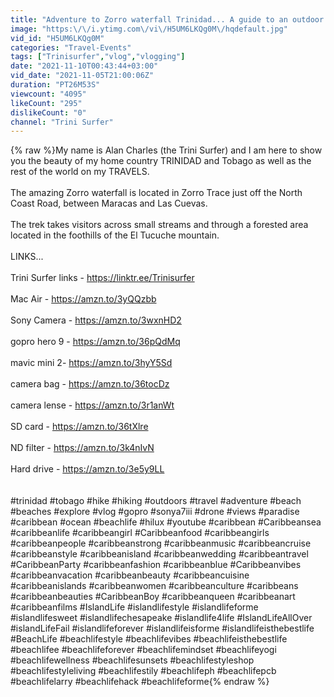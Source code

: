 ```yaml
---
title: "Adventure to Zorro waterfall Trinidad... A guide to an outdoor Caribbean paradise !"
image: "https:\/\/i.ytimg.com\/vi\/H5UM6LKQg0M\/hqdefault.jpg"
vid_id: "H5UM6LKQg0M"
categories: "Travel-Events"
tags: ["Trinisurfer","vlog","vlogging"]
date: "2021-11-10T00:43:44+03:00"
vid_date: "2021-11-05T21:00:06Z"
duration: "PT26M53S"
viewcount: "4095"
likeCount: "295"
dislikeCount: "0"
channel: "Trini Surfer"
---
```

{% raw %}My name is Alan Charles (the Trini Surfer) and I am here to show you the beauty of my home country TRINIDAD and Tobago as well as the rest of the world on my TRAVELS.<br /><br />The amazing Zorro waterfall is located in Zorro Trace just off the North Coast Road, between Maracas and Las Cuevas.<br /><br />The trek takes visitors across small streams and through a forested area located in the foothills of the El Tucuche mountain.<br /><br />LINKS...<br /><br />Trini Surfer links - <a rel="nofollow" target="blank" href="https://linktr.ee/Trinisurfer">https://linktr.ee/Trinisurfer</a><br /><br />Mac Air - <a rel="nofollow" target="blank" href="https://amzn.to/3yQQzbb">https://amzn.to/3yQQzbb</a><br /><br />Sony Camera - <a rel="nofollow" target="blank" href="https://amzn.to/3wxnHD2">https://amzn.to/3wxnHD2</a><br /><br />gopro hero 9 - <a rel="nofollow" target="blank" href="https://amzn.to/36pQdMq">https://amzn.to/36pQdMq</a><br /><br />mavic mini 2- <a rel="nofollow" target="blank" href="https://amzn.to/3hyY5Sd">https://amzn.to/3hyY5Sd</a><br /><br />camera bag - <a rel="nofollow" target="blank" href="https://amzn.to/36tocDz">https://amzn.to/36tocDz</a><br /><br />camera lense - <a rel="nofollow" target="blank" href="https://amzn.to/3r1anWt">https://amzn.to/3r1anWt</a><br /><br />SD card - <a rel="nofollow" target="blank" href="https://amzn.to/36tXlre">https://amzn.to/36tXlre</a><br /><br />ND filter - <a rel="nofollow" target="blank" href="https://amzn.to/3k4nIvN">https://amzn.to/3k4nIvN</a><br /><br />Hard drive - <a rel="nofollow" target="blank" href="https://amzn.to/3e5y9LL">https://amzn.to/3e5y9LL</a><br /><br /><br />#trinidad #tobago #hike #hiking #outdoors #travel #adventure #beach #beaches #explore #vlog #gopro #sonya7iii #drone #views #paradise #caribbean #ocean #beachlife #hilux #youtube #caribbean #Caribbeansea #caribbeanlife #caribbeangirl #Caribbeanfood #caribbeangirls #caribbeanpeople #caribbeanstrong #caribbeanmusic #caribbeancruise #caribbeanstyle #caribbeanisland #caribbeanwedding #caribbeantravel #CaribbeanParty #caribbeanfashion #caribbeanblue #Caribbeanvibes #caribbeanvacation #caribbeanbeauty #caribbeancuisine #caribbeanislands #caribbeanwomen #caribbeanculture #caribbeans #caribbeanbeauties #CaribbeanBoy #caribbeanqueen #caribbeanart #caribbeanfilms #IslandLife #islandlifestyle #islandlifeforme #islandlifesweet #islandlifechesapeake #islandlife4life #IslandLifeAllOver #islandLifeFail #islandlifeforever #islandlifeisforme #islandlifeisthebestlife #BeachLife #beachlifestyle #beachlifevibes #beachlifeisthebestlife #beachlifee #beachlifeforever #beachlifemindset #beachlifeyogi #beachlifewellness #beachlifesunsets #beachlifestyleshop #beachlifestyleliving #beachlifestily #beachlifeph #beachlifepcb #beachlifelarry #beachlifehack #beachlifeforme{% endraw %}
